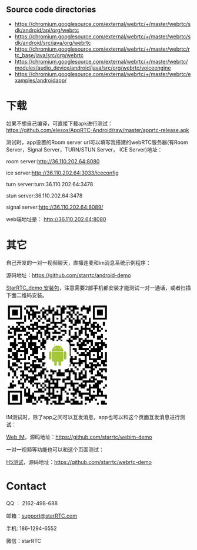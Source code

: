 
## Source code directories

+ https://chromium.googlesource.com/external/webrtc/+/master/webrtc/sdk/android/api/org/webrtc
+ https://chromium.googlesource.com/external/webrtc/+/master/webrtc/sdk/android/src/java/org/webrtc
+ https://chromium.googlesource.com/external/webrtc/+/master/webrtc/rtc_base/java/src/org/webrtc
+ https://chromium.googlesource.com/external/webrtc/+/master/webrtc/modules/audio_device/android/java/src/org/webrtc/voiceengine
+ https://chromium.googlesource.com/external/webrtc/+/master/webrtc/examples/androidapp/

下载
===
如果不想自己编译，可直接下载apk进行测试：https://github.com/elesos/AppRTC-Android/raw/master/apprtc-release.apk


测试时，app设置的Room server url可以填写我搭建的webRTC服务器(有Room Server，Signal Server，TURN/STUN Server， ICE Server)地址：

room server:http://36.110.202.64:8080

ice server:http://36.110.202.64:3033/iceconfig

turn server:turn:36.110.202.64:3478

stun server:36.110.202.64:3478

signal server:http://36.110.202.64:8089/

web端地址是： http://36.110.202.64:8080

其它
==
自己开发的一对一视频聊天，直播连麦和im消息系统示例程序：

源码地址：https://github.com/starrtc/android-demo

[StarRTC_demo 安装包](https://github.com/starrtc/android-demo/raw/master/StarRTC_demo.apk)，注意需要2部手机都安装才能测试一对一通话，或者扫描下面二维码安装。

![StarRTC_demo 安装包](android.png)

IM测试时，除了app之间可以互发消息，app也可以和这个页面互发消息进行测试：

[Web IM](https://www.starrtc.com/demo/im)，源码地址：https://github.com/starrtc/webim-demo

一对一视频等功能也可以和这个页面测试：

[H5测试](https://www.starrtc.com/demo/h5/)，源码地址：https://github.com/starrtc/webrtc-demo

Contact
=====
QQ ： 2162-498-688

邮箱：<a href="mailto:support@starRTC.com">support@starRTC.com</a>

手机: 186-1294-6552

微信：starRTC
